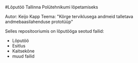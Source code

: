 #Lõputöö Tallinna Polütehnikumi lõpetamiseks

Autor: Keijo Kapp
Teema: "Kõrge terviklusega andmeid talletava andmebaasilahenduse prototüüp"

Selles repositooriumis on lõputööga seotud failid:
 * Lõputöö
 * Esitlus
 * Kaitsekõne
 * muud failid

